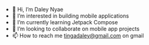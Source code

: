 - 👋 Hi, I’m Daley Nyae
- 👀 I’m interested in building mobile applications
- 🌱 I’m currently learning Jetpack Compose
- 💞️ I’m looking to collaborate on mobile app projects
- 📫 How to reach me tingadaley@gmail.com on gmail

<!---
Nyae44/Nyae44 is a ✨ special ✨ repository because its `README.md` (this file) appears on your GitHub profile.
You can click the Preview link to take a look at your changes.
--->
